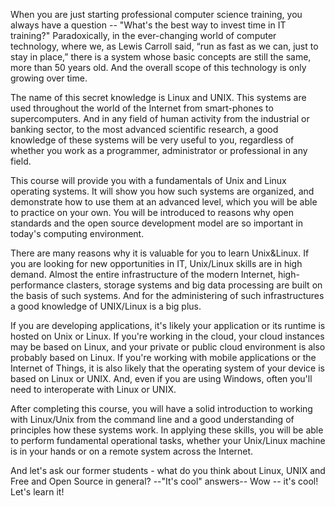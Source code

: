 When you are just starting professional computer science training, you always have a question -- "What's the best way to invest time in IT training?" Paradoxically, in the ever-changing world of computer technology, where we, as Lewis Carroll said, “run as fast as we can, just to stay in place,” there is a system whose basic concepts are still the same, more than 50 years old. And the overall scope of this technology is only growing over time.

The name of this secret knowledge is Linux and UNIX. This systems are used throughout the world of the Internet from smart-phones to supercomputers. And in any field of human activity from the industrial or banking sector, to the most advanced scientific research, a good knowledge of these systems will be very useful to you, regardless of whether you work as a programmer, administrator or professional in any field.

This course will provide you with a fundamentals of Unix and Linux operating systems. It will show you how such systems are organized, and demonstrate how to use them at an advanced level, which you will be able to practice on your own. You will be introduced to reasons why open standards and the open source development model are so important in today's computing environment.

There are many reasons why it is valuable for you to learn Unix&Linux. If you are looking for new opportunities in IT, Unix/Linux skills are in high demand. Almost the entire infrastructure of the modern Internet, high-performance clasters, storage systems and big data processing are built on the basis of such systems. And for the administering of such infrastructures a good knowledge of UNIX/Linux is a big plus.

If you are developing applications, it's likely your application or its runtime is hosted on Unix or Linux. If you're working in the cloud, your cloud instances may be based on Linux, and your private or public cloud environment is also probably based on Linux. If you're working with mobile applications or the Internet of Things, it is also likely that the operating system of your device is based on Linux or UNIX. And, even if you are using Windows, often you'll need to interoperate with Linux or UNIX.

After completing this course, you will have a solid introduction to working with Linux/Unix from the command line and a good understanding of principles how these systems work. In applying these skills, you will be able to perform fundamental operational tasks, whether your Unix/Linux machine is in your hands or on a remote system across the Internet.

And let's ask our former students - what do you think about Linux, UNIX and Free and Open Source in general?
--"It's cool" answers--
Wow -- it's cool! Let's learn it!
